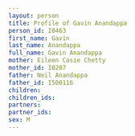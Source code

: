 ```yaml
---
layout: person
title: Profile of Gavin Anandappa
person_id: I0463
first_name: Gavin
last_name: Anandappa
full_name: Gavin Anandappa
mother: Eileen Casie Chetty
mother_id: I0207
father: Neil Anandappa
father_id: I500116
children:
children_ids:
partners:
partner_ids:
sex: M
---
```


